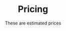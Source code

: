 ---
title: "Pricing"
subtitle: "These are estimated prices"
# meta description
description: "This is meta description"
draft: false

basic:
  name : "WebSites"
  price: "$500"
  price_per : "site"
  info : "Starting prices"
  services:
  - "Static websites"
  - "Dynamic websites"
  - "WordPress sites"
  button:
    enable : false
    label : "Get started for free"
    link : "#"
    
professional:
  name : "Mobile Apps"
  price: "$2000"
  price_per : "application"
  info : "Starting price"
  services:
  - "IOS applications"
  - "Android applications"
  - "Applications cloud services"
  - "Custom features"
  button:
    enable : False
    label : "Get started for free"
    link : "#"
    
business:
  name : "Backend Solutions"
  price: "$2000"
  price_per : "project"
  info : "Starting price"
  services:
  - "API development"
  - "Database solutions"
  - "Cloud services"
  - "Analytics & BI"
  button:
    enable : false
    label : "Get started for free"
    link : "#"

call_to_action:
  enable : true
  title : "Need a more details ?"
  image : "images/cta.svg"
  content : "Above prices are approximate and to obtain more details, please feel free contact us. Contact as as well to discuss other software solutions."
  button:
    enable : true
    label : "Contact Us"
    link : "contact"
---